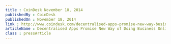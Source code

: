 ```yaml
---
title : CoinDesk November 18, 2014
publishedBy : CoinDesk
publishedOn : November 18, 2014
link : http://www.coindesk.com/decentralised-apps-promise-new-way-business-online/
articleName : Decentralised Apps Promise New Way of Doing Business Online
class : pressArticle
---
```

